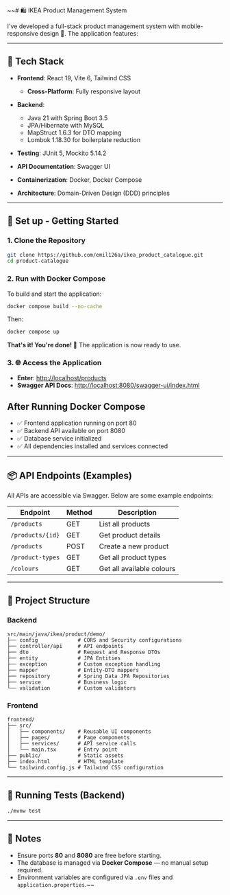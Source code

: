 ~~# 🛍️ IKEA Product Management System

I've developed a full-stack product management system with mobile-responsive design 📱. The application features:

---

## 🧰 Tech Stack

- **Frontend**: React 19, Vite 6, Tailwind CSS
  - **Cross-Platform**: Fully responsive layout

- **Backend**:
    - Java 21 with Spring Boot 3.5
    - JPA/Hibernate with MySQL
    - MapStruct 1.6.3 for DTO mapping
    - Lombok 1.18.30 for boilerplate reduction
- **Testing**: JUnit 5, Mockito 5.14.2
- **API Documentation**: Swagger UI
- **Containerization**: Docker, Docker Compose
- **Architecture**: Domain-Driven Design (DDD) principles

---

## 🚀 Set up - Getting Started 

### 1. Clone the Repository

```bash
git clone https://github.com/emil126a/ikea_product_catalogue.git
cd product-catalogue
```

### 2. Run with Docker Compose

To build and start the application:

```bash
docker compose build --no-cache
```

Then:

```bash
docker compose up
```

**That's it! You're done! 🎉** The application is now ready to use.

### 3. 🌐 Access the Application
- **Enter**: [http://localhost/products](http://localhost/products)
- **Swagger API Docs**: [http://localhost:8080/swagger-ui/index.html](http://localhost:8080/swagger-ui/index.html)


## After Running Docker Compose

- ✅ Frontend application running on port 80
- ✅ Backend API available on port 8080
- ✅ Database service initialized
- ✅ All dependencies installed and services connected
---

## 📦 API Endpoints (Examples)

All APIs are accessible via Swagger. Below are some example endpoints:

| Endpoint            | Method | Description                 |
|---------------------|--------|-----------------------------|
| `/products`         | GET    | List all products           |
| `/products/{id}`    | GET    | Get product details         |
| `/products`         | POST   | Create a new product        |
| `/product-types`    | GET    | Get all product types       |
| `/colours`          | GET    | Get all available colours   |

---

## 📂 Project Structure

### Backend

```
src/main/java/ikea/product/demo/
├── config             # CORS and Security configurations
├── controller/api     # API endpoints
├── dto                # Request and Response DTOs
├── entity             # JPA Entities
├── exception          # Custom exception handling
├── mapper             # Entity-DTO mappers
├── repository         # Spring Data JPA Repositories
├── service            # Business logic
└── validation         # Custom validators
```

### Frontend

```
frontend/
├── src/
│   ├── components/    # Reusable UI components
│   ├── pages/         # Page components
│   ├── services/      # API service calls
│   └── main.tsx       # Entry point
├── public/            # Static assets
├── index.html         # HTML template
└── tailwind.config.js # Tailwind CSS configuration
```

---

## 🧪 Running Tests (Backend)

```bash
./mvnw test
```

---

## 📌 Notes

- Ensure ports **80** and **8080** are free before starting.
- The database is managed via **Docker Compose** — no manual setup required.
- Environment variables are configured via `.env` files and `application.properties`.~~